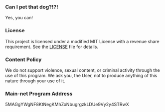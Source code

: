 ### Can I pet that dog?!?!

Yes, you can!

### License

This project is licensed under a modified MIT License with a revenue share requirement. See the [LICENSE](LICENSE) file for details.

### Content Policy

We do not support violence, sexual content, or criminal activity through the use of this program. We ask you, the User, not to produce anything of this nature through your use of it.

### Main-net Program Address

5MAGgYWgNF8KtNegKMhZxNbugrgzkLDUe9Vy2y4STRwX